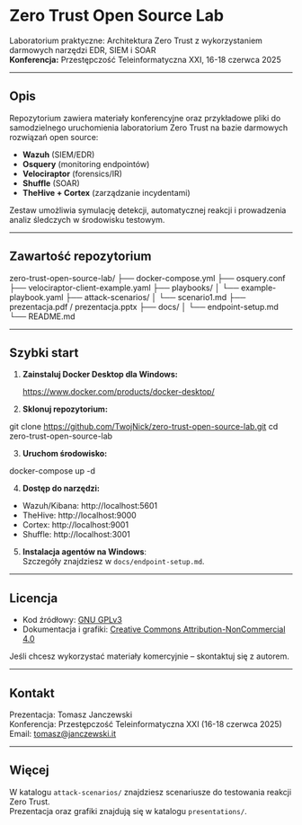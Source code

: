 # Zero Trust Open Source Lab

Laboratorium praktyczne: Architektura Zero Trust z wykorzystaniem darmowych narzędzi EDR, SIEM i SOAR  
**Konferencja:** Przestępczość Teleinformatyczna XXI, 16-18 czerwca 2025

---

## Opis

Repozytorium zawiera materiały konferencyjne oraz przykładowe pliki do samodzielnego uruchomienia laboratorium Zero Trust na bazie darmowych rozwiązań open source:

- **Wazuh** (SIEM/EDR)
- **Osquery** (monitoring endpointów)
- **Velociraptor** (forensics/IR)
- **Shuffle** (SOAR)
- **TheHive + Cortex** (zarządzanie incydentami)

Zestaw umożliwia symulację detekcji, automatycznej reakcji i prowadzenia analiz śledczych w środowisku testowym.

---

## Zawartość repozytorium
zero-trust-open-source-lab/
├── docker-compose.yml
├── osquery.conf
├── velociraptor-client-example.yaml
├── playbooks/
│ └── example-playbook.yaml
├── attack-scenarios/
│ └── scenario1.md
├── prezentacja.pdf / prezentacja.pptx
├── docs/
│ └── endpoint-setup.md
└── README.md


---

## Szybki start

1. **Zainstaluj Docker Desktop dla Windows:**  

   https://www.docker.com/products/docker-desktop/

2. **Sklonuj repozytorium:**

git clone https://github.com/TwojNick/zero-trust-open-source-lab.git
cd zero-trust-open-source-lab

3. **Uruchom środowisko:**

docker-compose up -d


4. **Dostęp do narzędzi:**
 - Wazuh/Kibana: http://localhost:5601
 - TheHive: http://localhost:9000
 - Cortex: http://localhost:9001
 - Shuffle: http://localhost:3001

5. **Instalacja agentów na Windows**:  
Szczegóły znajdziesz w `docs/endpoint-setup.md`.

---

## Licencja

- Kod źródłowy: [GNU GPLv3](https://www.gnu.org/licenses/gpl-3.0.html)
- Dokumentacja i grafiki: [Creative Commons Attribution-NonCommercial 4.0](https://creativecommons.org/licenses/by-nc/4.0/)

Jeśli chcesz wykorzystać materiały komercyjnie – skontaktuj się z autorem.

---

## Kontakt

Prezentacja: Tomasz Janczewski  
Konferencja: Przestępczość Teleinformatyczna XXI (16-18 czerwca 2025)  
Email: tomasz@janczewski.it

---

## Więcej

W katalogu `attack-scenarios/` znajdziesz scenariusze do testowania reakcji Zero Trust.  
Prezentacja oraz grafiki znajdują się w katalogu `presentations/`.

